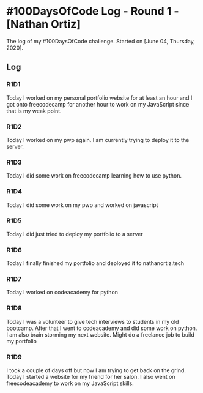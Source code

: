 # #100DaysOfCode Log - Round 1 - [Nathan Ortiz]

The log of my #100DaysOfCode challenge. Started on [June 04, Thursday, 2020].

## Log


### R1D1 
Today I worked on my personal portfolio website for at least an hour and I got onto freecodecamp for another 
hour to work on my JavaScript since that is my weak point.

### R1D2
Today I worked on my pwp again. I am currently trying to deploy it to the server. 

### R1D3
Today I did some work on freecodecamp learning how to use python.

### R1D4
Today I did some work on my pwp and worked on javascript

### R1D5
Today I did just tried to deploy my portfolio to a server

### R1D6
Today I finally finished my portfolio and deployed it to nathanortiz.tech

### R1D7
Today I worked on codeacademy for python

### R1D8
Today I was a volunteer to give tech interviews to students in my old bootcamp. After that I went to codeacademy 
and did some work on python. I am also brain storming my next website. Might do a freelance job to build my portfolio

### R1D9
I took a couple of days off but now I am trying to get back on the grind. Today I started a website for my friend
for her salon. I also went on freecodeacademy to work on my JavaScript skills.